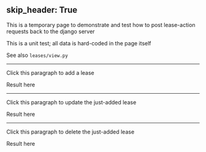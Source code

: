 skip_header: True
---
This is a temporary page to demonstrate and test how to post lease-action requests back to the django server

This is a unit test; all data is hard-coded in the page itself

See also `leases/view.py`

<!-- this exposes the getCookie function -->
<script src="/assets/r2lab/xhttp-django.js"></script>

---
<div id="add-lease"><p>Click this paragraph to add a lease</p>
<p id='add-response'>Result here</p>
</div>

<script>
var added_lease_uuid;
// an example of how to add a lease
var add_lease = function() {
    var request = {
    		    "slicename" : 'inria_r2lab.tutorial',
                    "valid_from": "2016-12-15T08:00:00Z",
                    "valid_until": "2016-12-15T09:00:00Z"
		    };
    post_xhttp_django('/leases/add', request, function(xhttp) {
      if (xhttp.readyState == 4 && xhttp.status == 200) {
          document.getElementById("add-response").innerHTML = xhttp.responseText;
	  // decoding
	  var answer = JSON.parse(xhttp.responseText);
	  added_lease_uuid = answer['uuid'];
	  console.log("stored uuid = " + added_lease_uuid);
      }});
}
$(function(){$('#add-lease').click(add_lease);})
</script>



---
<div id="update-lease"><p>Click this paragraph to update the just-added lease</p>
<p id='update-response'>Result here</p>
</div>

<script>
// an example of how to update a lease
var update_lease = function() {
    var request = {
    		    "uuid" : added_lease_uuid,
                    "valid_from": "2016-12-15T11:00:00Z",
                    "valid_until": "2016-12-15T12:00:00Z"
		    };
    post_xhttp_django('/leases/update', request, function(xhttp) {
      if (xhttp.readyState == 4 && xhttp.status == 200) {
          document.getElementById("update-response").innerHTML = xhttp.responseText;
	  // decoding
	  var answer = JSON.parse(xhttp.responseText);
	  console.log(answer);
      }});
}
$(function(){$('#update-lease').click(update_lease);})
</script>



---
<div id="delete-lease"><p>Click this paragraph to delete the just-added lease</p>
<p id='delete-response'>Result here</p>
</div>

<script>
// an example of how to delete a lease
var delete_lease = function() {
    var request = {
    		    "uuid" : added_lease_uuid,
		    };
    post_xhttp_django('/leases/delete', request, function(xhttp) {
      if (xhttp.readyState == 4 && xhttp.status == 200) {
          document.getElementById("delete-response").innerHTML = xhttp.responseText;
	  // decoding
	  var answer = JSON.parse(xhttp.responseText);
	  console.log(answer);
      }});
}
$(function(){$('#delete-lease').click(delete_lease);})
</script>
